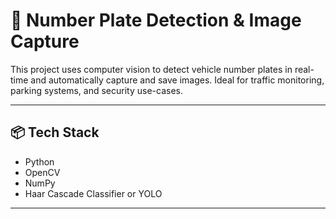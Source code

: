 # 🚗 Number Plate Detection & Image Capture

This project uses computer vision to detect vehicle number plates in real-time and automatically capture and save images. Ideal for traffic monitoring, parking systems, and security use-cases.

---

## 📦 Tech Stack

- Python  
- OpenCV  
- NumPy  
- Haar Cascade Classifier or YOLO

---


